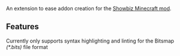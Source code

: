 An extension to ease addon creation for the [Showbiz Minecraft mod](https://github.com/FlooferLand/showbiz).

## Features

Currently only supports syntax highlighting and linting for the Bitsmap _(*.bits)_ file format

